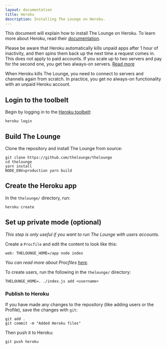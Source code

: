 ```yaml
---
layout: documentation
title: Heroku
description: Installing The Lounge on Heroku.
---
```


This document will explain how to install The Lounge on Heroku. To learn more
about Heroku, read their
[documentation](https://devcenter.heroku.com/articles/getting-started-with-nodejs#introduction).

<div class="alert alert-warning" role="alert">
  <p>
    Please be aware that Heroku automatically kills unpaid apps after 1 hour of
    inactivity, and then spins them back up the next time a request comes in.
    This does not apply to paid accounts.
    If you scale up to two servers and pay for the second one, you get two
    always-on servers.
    <a href="https://devcenter.heroku.com/articles/dynos#dyno-sleeping">
      Read more
    </a>
  </p>

  <p>
    When Heroku kills The Lounge, you need to connect to servers and channels
    again from scratch.
    In practice, you get no always-on functionality with an unpaid Heroku
    account.
  </p>
</div>

## Login to the toolbelt

Begin by logging in to the [Heroku toolbelt](https://toolbelt.heroku.com/):

```
heroku login
```

## Build The Lounge

Clone the repository and install The Lounge from source:

```
git clone https://github.com/thelounge/thelounge
cd thelounge
yarn install
NODE_ENV=production yarn build
```

## Create the Heroku app

In the `thelounge/` directory, run:

```
heroku create
```

## Set up private mode (optional)

_This step is only useful if you want to run The Lounge with users accounts._

Create a `Procfile` and edit the content to look like this:

```
web: THELOUNGE_HOME=/app node index
```

_You can read more about Procfiles [here](https://devcenter.heroku.com/articles/procfile)._

To create users, run the following in the `thelounge/` directory:

```
THELOUNGE_HOME=. ./index.js add <username>
```

### Publish to Heroku

If you have made any changes to the repository (like adding users or the
Profile), save the changes with `git`:

```
git add .
git commit -m "Added Heroku files"
```

Then push it to Heroku:

```
git push heroku
```
